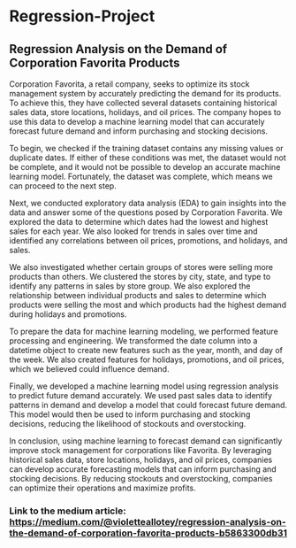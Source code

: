 # Regression-Project
## Regression Analysis on the Demand of Corporation Favorita Products

Corporation Favorita, a retail company, seeks to optimize its stock management system by accurately predicting the demand for its products. To achieve this, they have collected several datasets containing historical sales data, store locations, holidays, and oil prices. The company hopes to use this data to develop a machine learning model that can accurately forecast future demand and inform purchasing and stocking decisions.

To begin, we checked if the training dataset contains any missing values or duplicate dates. If either of these conditions was met, the dataset would not be complete, and it would not be possible to develop an accurate machine learning model. Fortunately, the dataset was complete, which means we can proceed to the next step.

Next, we conducted exploratory data analysis (EDA) to gain insights into the data and answer some of the questions posed by Corporation Favorita. We explored the data to determine which dates had the lowest and highest sales for each year. We also looked for trends in sales over time and identified any correlations between oil prices, promotions, and holidays, and sales.

We also investigated whether certain groups of stores were selling more products than others. We clustered the stores by city, state, and type to identify any patterns in sales by store group. We also explored the relationship between individual products and sales to determine which products were selling the most and which products had the highest demand during holidays and promotions.

To prepare the data for machine learning modeling, we performed feature processing and engineering. We transformed the date column into a datetime object to create new features such as the year, month, and day of the week. We also created features for holidays, promotions, and oil prices, which we believed could influence demand.

Finally, we developed a machine learning model using regression analysis to predict future demand accurately. We used past sales data to identify patterns in demand and develop a model that could forecast future demand. This model would then be used to inform purchasing and stocking decisions, reducing the likelihood of stockouts and overstocking.

In conclusion, using machine learning to forecast demand can significantly improve stock management for corporations like Favorita. By leveraging historical sales data, store locations, holidays, and oil prices, companies can develop accurate forecasting models that can inform purchasing and stocking decisions. By reducing stockouts and overstocking, companies can optimize their operations and maximize profits.

### Link to the medium article: https://medium.com/@violetteallotey/regression-analysis-on-the-demand-of-corporation-favorita-products-b5863300db31
